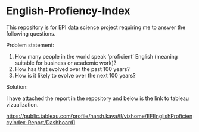 # English-Profiency-Index

This repository is for EPI data science project requiring me to answer the following questions.

Problem statement:
1.	How many people in the world speak ‘proficient’ English (meaning suitable for business or academic work)?
2.	How has that evolved over the past 100 years?
3.	How is it likely to evolve over the next 100 years?



Solution:

I have attached the report in the repository and below is the link to tableau vizualization.

https://public.tableau.com/profile/harsh.kava#!/vizhome/EFEnglishProficiencyIndex-Report/Dashboard1
